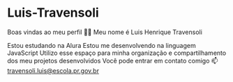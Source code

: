 # Luis-Travensoli
Boas vindas ao meu perfil 💙💙
Meu nome é Luis Henrique Travensoli

Estou estudando na Alura
Estou me desenvolvendo na linguagem JavaScript
Utilizo esse espaço para minha organização e compartilhamento dos meu projetos desenvolvidos
Você pode entrar em contato comigo 📫
travensoli.luis@escola.pr.gov.br
